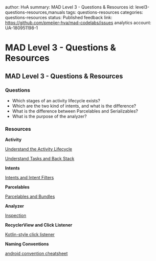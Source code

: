 author: HvA
summary: MAD Level 3 - Questions & Resources
id: level3-questions-resources,manuals
tags: questions-resources
categories: questions-resources
status: Published
feedback link: https://github.com/pmeijer-hva/mad-codelabs/issues
analytics account: UA-180951198-1

# MAD Level 3 - Questions & Resources

## MAD Level 3 - Questions & Resources

### Questions

- Which stages of an activity lifecycle exists?
- Which are the two kind of intents, and what is the difference?
- What is the difference between Parcelables and Serializables?
- What is the purpose of the analyzer?

### Resources

**Activity**

[Understand the Activity Lifecycle](https://developer.android.com/guide/components/activities/activity-lifecycle)

[Understand Tasks and Back Stack](https://developer.android.com/guide/components/activities/tasks-and-back-stack)

**Intents**

[Intents and Intent Filters](https://developer.android.com/guide/components/intents-filters.html)

**Parcelables**

[Parcelables and Bundles](https://developer.android.com/guide/components/activities/parcelables-and-bundles.html)

**Analyzer**

[Inspection](https://developer.android.com/studio/write/lint#manuallyRunInspections)

**RecyclerView and Click Listener**

[Kotlin-style click listener](https://www.andreasjakl.com/recyclerview-kotlin-style-click-listener-android/)

**Naming Conventions**

[android convention cheatsheet](https://github.com/mastani/android-convention-cheatsheet)
